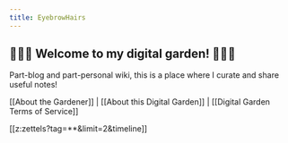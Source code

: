 ```yaml
---
title: EyebrowHairs
---
```


## 🌷🌱🌹 Welcome to my digital garden! 🌼🌿🌻
Part-blog and part-personal wiki, this is a place where I curate and share useful notes!

[[About the Gardener]] | [[About this Digital Garden]] | [[Digital Garden Terms of Service]]

[[z:zettels?tag=**&limit=2&timeline]]

